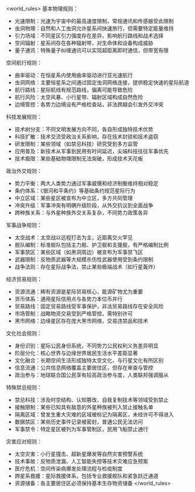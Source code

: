 <world_rules>
基本物理规则：
  - 光速限制：光速为宇宙中的最高速度限制，常规通讯和传感器受此限制
  - 虫洞物理：自然和人工虫洞允许星系间快速旅行，但需要特定能量维持
  - 引力场域：不同星区引力强度存在差异，影响航行路线和战术选择
  - 空间辐射：星系间存在各种辐射带，对生命体和设备构成威胁
  - 量子通讯：特殊量子纠缠通讯可以实现超距离即时通信，但带宽有限

空间航行规则：
  - 曲率驱动：在恒星系内使用曲率驱动进行亚光速航行
  - 虫洞网络：主要恒星系之间通过固定虫洞网络连接，提供稳定快速的星际航道
  - 航行路线：星际航线有规范路线，偏离可能导致危险
  - 航行风险：太空风暴、小行星带、辐射区域构成自然危险
  - 边境管控：各势力边境设有严格检查站，非法跨越会引发外交冲突

科技发展规则：
  - 技术树分支：不同文明发展方向不同，各自形成独特技术优势
  - 科技扩散：技术交流受政治关系影响，存在技术封锁和技术盗窃
  - 研发限制：某些领域（如禁忌科技）研究受到多方监管
  - 应用普及：新技术从军事到民用有时间延迟，尖端科技往往军事优先
  - 技术极限：某些基础物理限制无法突破，形成技术天花板

政治外交规则：
  - 势力平衡：两大人类势力通过军事威慑和经济制衡维持相对稳定
  - 条约体系：《银河和平条约》等基础条约规范星际行为
  - 中立区域：某些星区被宣布为中立区，多方共同管理
  - 冲突升级：军事冲突有明确升级阶段，从外交抗议到全面战争
  - 跨种族关系：与外星种族外交关系复杂，不同势力政策各异

军事战争规则：
  - 太空战术：太空战以远程打击为主，近距离交火罕见
  - 舰队编制：标准舰队包括主力舰、护卫舰和支援舰，有严格编制比例
  - 军事禁区：某些区域（如黑洞周边）被宣布为军事禁飞区
  - 武器限制：反物质武器等大规模杀伤性武器使用受到条约限制
  - 战争法则：存在星际战争法，禁止某些极端战术（如行星轰炸）

经济贸易规则：
  - 资源流通：稀有资源是星际贸易核心，能源矿物尤为重要
  - 货币体系：通用星际信用点与各势力本位币并行
  - 贸易路线：固定贸易路线受军事保护，非法贸易路线存在安全风险
  - 市场管制：战略物资交易受到严格管控，需特别许可
  - 黑市网络：边缘星区存在庞大黑市网络，交易违禁品和技术

文化社会规则：
  - 身份识别：星际公民身份系统，不同势力公民权利义务差异明显
  - 阶层分化：核心世界与边缘世界居民生活水平差距显著
  - 文化融合：长期空间生活形成独特太空文化，与行星文化有所区别
  - 信息流通：公共信息网络覆盖主要居住区，但存在审查与管控
  - 政治参与：地球联合国公民享有较高政治参与度，人类联邦强调服从

特殊禁忌规则：
  - 禁忌科技：涉及时空结构、认知篡改、自我复制技术等领域受到禁止
  - 接触限制：某些已知具有敌意的外星种族被列入禁止接触名单
  - 隔离区域：曾发生重大灾难的区域被标记为隔离区，未经许可不得进入
  - 数据禁区：某些历史事件记录被密封，普通公民无法访问
  - 军事禁令：特定星区被列为军事管制区，民用飞船禁止通行

灾害应对规则：
  - 太空灾害：小行星撞击、超新星爆发等自然灾害预警系统
  - 技术事故：反物质泄漏、人工智能失控等技术灾难应急预案
  - 医疗危机：空间传染病爆发处理流程与检疫制度
  - 跨星系救援：星际救援体系，包括专业救援舰队和紧急跃迁通道
  - 资源储备：各主要居住区必须保持基本生存物资储备
</world_rules> 